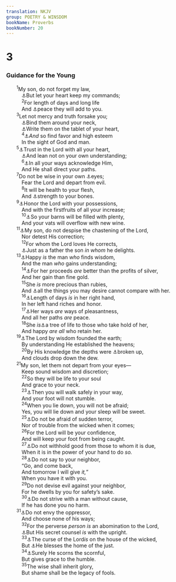 ```yaml
---
translation: NKJV
group: POETRY & WINSDOM
bookName: Proverbs 
bookNumber: 20
---
```


<div class="title"><h1>3</h1><h3>Guidance for the Young</h3></div>
<span class="verse ch_3_1">  <sup>1</sup>My son, do not forget my law,<br/>   <a data-toggle="tooltip" data-placement="bottom" title="Deut. 8:1">⚓</a>But let your heart keep my commands;<br/></span>
<span class="verse ch_3_2">   <sup>2</sup>For length of days and long life<br/>   And <a data-toggle="tooltip" data-placement="bottom" title="Ps. 119:165; Prov. 4:10">⚓</a>peace they will add to you.<br/></span>
<span class="verse ch_3_3">  <sup>3</sup>Let not mercy and truth forsake you;<br/>   <a data-toggle="tooltip" data-placement="bottom" title="Ex. 13:9; Deut. 6:8; Prov. 6:21">⚓</a>Bind them around your neck,<br/>   <a data-toggle="tooltip" data-placement="bottom" title="Prov. 7:3; Jer. 17:1; (2 Cor. 3:3)">⚓</a>Write them on the tablet of your heart,<br/></span>
<span class="verse ch_3_4">   <sup>4</sup><a data-toggle="tooltip" data-placement="bottom" title="1 Sam. 2:26; Luke 2:52; Rom. 14:18">⚓</a><i>And</i> so find favor and high esteem<br/>   In the sight of God and man.<br/></span>
<span class="verse ch_3_5">  <sup>5</sup><a data-toggle="tooltip" data-placement="bottom" title="(Ps. 37:3, 5); Prov. 22:19">⚓</a>Trust in the Lord with all your heart,<br/>   <a data-toggle="tooltip" data-placement="bottom" title="Prov. 23:4; (Jer. 9:23, 24)">⚓</a>And lean not on your own understanding;<br/></span>
<span class="verse ch_3_6">   <sup>6</sup><a data-toggle="tooltip" data-placement="bottom" title="(1 Chr. 28:9); Prov. 16:3; (Phil. 4:6; James 1:5)">⚓</a>In all your ways acknowledge Him,<br/>   And He shall direct your paths.<br/></span>
<span class="verse ch_3_7">  <sup>7</sup>Do not be wise in your own <a data-toggle="tooltip" data-placement="bottom" title="Rom. 12:16">⚓</a>eyes;<br/>   Fear the Lord and depart from evil.<br/></span>
<span class="verse ch_3_8">   <sup>8</sup>It will be health to your flesh,<br/>   And <a data-toggle="tooltip" data-placement="bottom" title="Job 21:24">⚓</a>strength to your bones.<br/></span>
<span class="verse ch_3_9">  <sup>9</sup><a data-toggle="tooltip" data-placement="bottom" title="Ex. 22:29; Deut. 26:2; (Mal. 3:10)">⚓</a>Honor the Lord with your possessions,<br/>   And with the firstfruits of all your increase;<br/></span>
<span class="verse ch_3_10">   <sup>10</sup><a data-toggle="tooltip" data-placement="bottom" title="Deut. 28:8">⚓</a>So your barns will be filled with plenty,<br/>   And your vats will overflow with new wine.<br/></span>
<span class="verse ch_3_11">  <sup>11</sup><a data-toggle="tooltip" data-placement="bottom" title="Job 5:17; Ps. 94:12; Heb. 12:5, 6; Rev. 3:19">⚓</a>My son, do not despise the chastening of the Lord,<br/>   Nor detest His correction;<br/></span>
<span class="verse ch_3_12">   <sup>12</sup>For whom the Lord loves He corrects,<br/>   <a data-toggle="tooltip" data-placement="bottom" title="Deut. 8:5; Prov. 13:24">⚓</a>Just as a father the son <i>in</i> <i>whom</i> he delights.<br/></span>
<span class="verse ch_3_13">  <sup>13</sup><a data-toggle="tooltip" data-placement="bottom" title="Prov. 8:32, 34, 35">⚓</a>Happy <i>is</i> the man <i>who</i> finds wisdom,<br/>   And the man <i>who</i> gains understanding;<br/></span>
<span class="verse ch_3_14">   <sup>14</sup><a data-toggle="tooltip" data-placement="bottom" title="Job 28:13">⚓</a>For her proceeds <i>are</i> better than the profits of silver,<br/>   And her gain than fine gold.<br/></span>
<span class="verse ch_3_15">   <sup>15</sup>She <i>is</i> more precious than rubies,<br/>   And <a data-toggle="tooltip" data-placement="bottom" title="Matt. 13:44">⚓</a>all the things you may desire cannot compare with her.<br/></span>
<span class="verse ch_3_16">   <sup>16</sup><a data-toggle="tooltip" data-placement="bottom" title="Prov. 8:18; (1 Tim. 4:8)">⚓</a>Length of days <i>is</i> in her right hand,<br/>   In her left hand riches and honor.<br/></span>
<span class="verse ch_3_17">   <sup>17</sup><a data-toggle="tooltip" data-placement="bottom" title="(Matt. 11:29)">⚓</a>Her ways <i>are</i> ways of pleasantness,<br/>   And all her paths <i>are</i> peace.<br/></span>
<span class="verse ch_3_18">   <sup>18</sup>She <i>is</i><a data-toggle="tooltip" data-placement="bottom" title="Gen. 2:9; Prov. 11:30; 13:12; 15:4; Rev. 2:7">⚓</a>a tree of life to those who take hold of her,<br/>   And happy <i>are</i> <i>all</i> who retain her.<br/></span>
<span class="verse ch_3_19">  <sup>19</sup><a data-toggle="tooltip" data-placement="bottom" title="Ps. 104:24; Prov. 8:27">⚓</a>The Lord by wisdom founded the earth;<br/>   By understanding He established the heavens;<br/></span>
<span class="verse ch_3_20">   <sup>20</sup>By His knowledge the depths were <a data-toggle="tooltip" data-placement="bottom" title="Gen. 7:11">⚓</a>broken up,<br/>   And clouds drop down the dew.<br/></span>
<span class="verse ch_3_21">  <sup>21</sup>My son, let them not depart from your eyes—<br/>   Keep sound wisdom and discretion;<br/></span>
<span class="verse ch_3_22">   <sup>22</sup>So they will be life to your soul<br/>   And grace to your neck.<br/></span>
<span class="verse ch_3_23">   <sup>23</sup><a data-toggle="tooltip" data-placement="bottom" title="(Ps. 37:24; 91:11, 12); Prov. 10:9">⚓</a>Then you will walk safely in your way,<br/>   And your foot will not stumble.<br/></span>
<span class="verse ch_3_24">   <sup>24</sup>When you lie down, you will not be afraid;<br/>   Yes, you will lie down and your sleep will be sweet.<br/></span>
<span class="verse ch_3_25">   <sup>25</sup><a data-toggle="tooltip" data-placement="bottom" title="Ps. 91:5; 1 Pet. 3:14">⚓</a>Do not be afraid of sudden terror,<br/>   Nor of trouble from the wicked when it comes;<br/></span>
<span class="verse ch_3_26">   <sup>26</sup>For the Lord will be your confidence,<br/>   And will keep your foot from being caught.<br/></span>
<span class="verse ch_3_27">   <sup>27</sup><a data-toggle="tooltip" data-placement="bottom" title="Rom. 13:7; (Gal. 6:10)">⚓</a>Do not withhold good from those to whom it is due,<br/>   When it is in the power of your hand to do <i>so.</i><br/></span>
<span class="verse ch_3_28">   <sup>28</sup><a data-toggle="tooltip" data-placement="bottom" title="Lev. 19:13; Deut. 24:15">⚓</a>Do not say to your neighbor,<br/>   “Go, and come back,<br/>   And tomorrow I will give <i>it,</i>”<br/>   When you have it with you.<br/></span>
<span class="verse ch_3_29">   <sup>29</sup>Do not devise evil against your neighbor,<br/>   For he dwells by you for safety’s sake.<br/></span>
<span class="verse ch_3_30">   <sup>30</sup><a data-toggle="tooltip" data-placement="bottom" title="Prov. 26:17; (Rom. 12:18)">⚓</a>Do not strive with a man without cause,<br/>   If he has done you no harm.<br/></span>
<span class="verse ch_3_31">  <sup>31</sup><a data-toggle="tooltip" data-placement="bottom" title="Ps. 37:1; Prov. 24:1">⚓</a>Do not envy the oppressor,<br/>   And choose none of his ways;<br/></span>
<span class="verse ch_3_32">   <sup>32</sup>For the perverse <i>person</i> <i>is</i> an abomination to the Lord,<br/>   <a data-toggle="tooltip" data-placement="bottom" title="Ps. 25:14">⚓</a>But His secret counsel <i>is</i> with the upright.<br/></span>
<span class="verse ch_3_33">   <sup>33</sup><a data-toggle="tooltip" data-placement="bottom" title="Lev. 26:14, 16; Deut. 11:28; Zech. 5:3, 4; Mal. 2:2">⚓</a>The curse of the Lord<i>is</i> on the house of the wicked,<br/>   But <a data-toggle="tooltip" data-placement="bottom" title="Job 8:6; Ps. 1:3">⚓</a>He blesses the home of the just.<br/></span>
<span class="verse ch_3_34">   <sup>34</sup><a data-toggle="tooltip" data-placement="bottom" title="James 4:6; 1 Pet. 5:5">⚓</a>Surely He scorns the scornful,<br/>   But gives grace to the humble.<br/></span>
<span class="verse ch_3_35">   <sup>35</sup>The wise shall inherit glory,<br/>   But shame shall be the legacy of fools.<br/></span>
